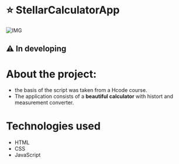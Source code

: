 # ⭐ StellarCalculatorApp

![IMG](https://media.licdn.com/dms/image/D4D2DAQHJX5fHpOiLuQ/profile-treasury-image-shrink_800_800/0/1705582091041?e=1707174000&v=beta&t=cJIjzB2OPTa0gORU9AL54fLzNwBTx2GbvvBqCHHXvLs)

## ⚠️ In developing
# About the project:
- the basis of the script was taken from a Hcode course.
- The application consists of a **beautiful calculator** with histort and measurement converter.
# Technologies used
- HTML
- CSS
- JavaScript
